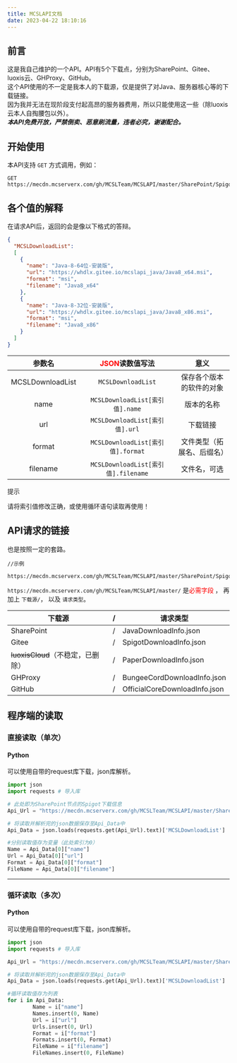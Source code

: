 ```yaml
---
title: MCSLAPI文档
date: 2023-04-22 18:10:16
---
```

## 前言
这是我自己维护的一个API。API有5个下载点，分别为SharePoint、Gitee、luoxis云、GHProxy、GitHub。
<br>这个API使用的不一定是我本人的下载源，仅是提供了对Java、服务器核心等的下载链接。
<br>因为我并无法在现阶段支付起高昂的服务器费用，所以只能使用这一些（除luoxis云本人自掏腰包以外）。
<br>***本API免费开放，严禁倒卖、恶意刷流量，违者必究，谢谢配合。***
## 开始使用
本API支持 ```GET``` 方式调用，例如：

```http
GET https://mecdn.mcserverx.com/gh/MCSLTeam/MCSLAPI/master/SharePoint/SpigotDownloadInfo.json
```
## 各个值的解释
在请求API后，返回的会是像以下格式的答辩。
```json
{
  "MCSLDownloadList":
  [
    {
      "name": "Java-8-64位-安装版",
      "url": "https://whdlx.gitee.io/mcslapi_java/Java8_x64.msi",
      "format": "msi",
      "filename": "Java8_x64"
    },
    {
      "name": "Java-8-32位-安装版",
      "url": "https://whdlx.gitee.io/mcslapi_java/Java8_x86.msi",
      "format": "msi",
      "filename": "Java8_x86"
    }
  ]
}
```

|       参数名        |  <font color="red">JSON</font>读数值写法  |      意义       |
|:----------------:|:------------------------------------:|:-------------:|
| MCSLDownloadList |        ```MCSLDownloadList```        | 保存各个版本的软件的对象  |
|       name       |   ```MCSLDownloadList[索引值].name```   |     版本的名称     |
|       url        |   ```MCSLDownloadList[索引值].url```    |     下载链接      |
|      format      |  ```MCSLDownloadList[索引值].format```  | 文件类型（拓展名、后缀名） |
|     filename     | ```MCSLDownloadList[索引值].filename``` |    文件名，可选     |

<div class="custom-block tip">
  <p class="custom-block-title">提示</p>
  <p>请将索引值修改正确，或使用循环语句读取再使用！</p>
</div>

## API请求的链接
也是按照一定的套路。

```http
//示例

https://mecdn.mcserverx.com/gh/MCSLTeam/MCSLAPI/master/SharePoint/SpigotDownloadInfo.json
```

 ```https://mecdn.mcserverx.com/gh/MCSLTeam/MCSLAPI/master/``` 是<font color="red">必需字段</font> ， 再加上 ```下载源/```， 以及 ```请求类型```。

|           下载源            | /   |             请求类型              |
|------------------------|-----|-----------------------------|
|        SharePoint        | /   |     JavaDownloadInfo.json     |
|          Gitee           | /   |    SpigotDownloadInfo.json    |
| ~~luoxisCloud~~（不稳定，已删除） | /   |    PaperDownloadInfo.json     |
|         GHProxy          | /   |  BungeeCordDownloadInfo.json  |
|          GitHub          | /   | OfficialCoreDownloadInfo.json |

## 程序端的读取
### 直接读取（单次）
#### Python
可以使用自带的request库下载，json库解析。
```python
import json
import requests # 导入库

# 此处即为SharePoint节点的Spigot下载信息
Api_Url = "https://mecdn.mcserverx.com/gh/MCSLTeam/MCSLAPI/master/SharePoint/SpigotDownloadInfo.json"

# 将读取并解析完的json数据保存至Api_Data中
Api_Data = json.loads(requests.get(Api_Url).text)['MCSLDownloadList']

#分别读取值存为变量（此处索引为0）
Name = Api_Data[0]["name"]
Url = Api_Data[0]["url"]
Format = Api_Data[0]["format"]
FileName = Api_Data[0]["filename"]
```
---
### 循环读取（多次）
#### Python
可以使用自带的request库下载，json库解析。
```python
import json
import requests # 导入库

Api_Url = "https://mecdn.mcserverx.com/gh/MCSLTeam/MCSLAPI/master/SharePoint/SpigotDownloadInfo.json"

# 将读取并解析完的json数据保存至Api_Data中
Api_Data = json.loads(requests.get(Api_Url).text)['MCSLDownloadList']

#循环读取值存为列表
for i in Api_Data:
        Name = i["name"]
        Names.insert(0, Name)
        Url = i["url"]
        Urls.insert(0, Url)
        Format = i["format"]
        Formats.insert(0, Format)
        FileName = i["filename"]
        FileNames.insert(0, FileName)
```